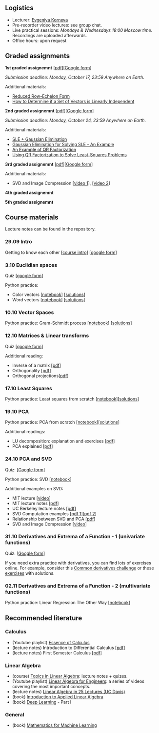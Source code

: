## Logistics

- Lecturer: [Evgeniya Korneva](https://www.linkedin.com/in/evgeniyako/)
- Pre-recorder video lectures: see group chat.
- Live practical sessions: *Mondays & Wednesdays 19:00 Moscow time*. Recordings are uploaded afterwards.
- Office hours: upon request

## Graded assignments


**1st graded assignemnt** [[pdf](https://github.com/girafe-ai/math-basics-for-ai/blob/master/graded%20assignments/graded-assignment-01.pdf)][[Google form](https://forms.gle/LB5LTEoJ3jhWgPTE8)]


*Submission deadline: Monday, October 17, 23:59 Anywhere on Earth*.

Additional materials:
- [Reduced Row-Echelon Form](https://youtu.be/1rBU0yIyQQ8)
- [How to Determine if a Set of Vectors is Linearly Independent](https://youtu.be/L1ErFhSxIew)

**2nd graded assignemnt** [[pdf](https://github.com/girafe-ai/math-basics-for-ai/blob/master/graded%20assignments/graded-assignment-02.pdf)][[Google form](https://forms.gle/RjRqiBHgMRZfX4a8A)]

*Submission deadline: Monday, October 24, 23:59 Anywhere on Earth*.

Additional materials:
- [SLE + Gaussian Elimination](https://portal.tpu.ru/SHARED/k/KONVAL/Sites/English_sites/M/s_HomoE.htm)
- [Gaussian Elimination for Solving SLE - An Example](https://web.auburn.edu/holmerr/2660/Textbook/system-print.pdf)
- [An Example of QR Factorization](https://youtu.be/VsyNkUo88NM)
- [Using QR Factorization to Solve Least-Squares Problems](https://youtu.be/-QY5iwNr9I4)

**3rd graded assignemnt** [[pdf](https://github.com/girafe-ai/math-basics-for-ai/blob/master/graded%20assignments/graded-assignment-03/graded-assignmnet-03.pdf)][[Google form](https://forms.gle/5gy8L7fGMpMehCzeA)]

Additional materials:
- SVD and Image Compression [[video 1](https://youtu.be/DG7YTlGnCEo)], [[video 2](https://youtu.be/H7qMMudo3e8)]


**4th graded assignemnt**

**5th graded assignemnt**



## Course materials

Lecture notes can be found in the repository. 

### 29.09 Intro

Getting to know each other 
[[course intro](https://github.com/girafe-ai/math-basics-for-ai/blob/master/practical%20sessions/practical-session-00-intro.pdf)] [[google form](https://forms.gle/aANLerpgS4aF4Z398)]

### 3.10 Euclidian spaces

Quiz [[google form](https://forms.gle/uwgLicwGB42zPsbr8)]

Python practice:
- Color vectors [[notebook](https://colab.research.google.com/drive/1zvTfZ8jE_zNIJbwJwM89dr_wpRVYEWMM?usp=sharing)]
[[solutions](https://colab.research.google.com/drive/1OiRR3EfKwHNxdHHRqob8FmEJwvov9oek?usp=sharing)]
- Word vectors [[notebook](https://colab.research.google.com/drive/1-lpjmwYVI4_IcrXtnwtZyttMiOFg97a0?usp=sharing)]
[[solutions](https://colab.research.google.com/drive/1yU8vtMA4KxSVk0WH59WNhXTiwdaP7HZ-?usp=sharing)]


### 10.10 Vector Spaces

Python practice: Gram-Schmidt process [[notebook](https://colab.research.google.com/drive/19DqtURFOwWP6RykklXI1eRDu6Fhgybwu?usp=sharing)]
[[solutions](https://colab.research.google.com/drive/1djaKMU9ZjrA1fvMtVyVR6eEi1Smq6bW2?usp=sharing)]

### 12.10 Matrices & Linear transforms

Quiz [[google form](https://forms.gle/VWCNNXTWoZ5CrkyY9)]

Additional reading:
- Inverse of a matrix [[pdf](https://web.auburn.edu/holmerr/2660/Textbook/invertibility-print.pdf)]
- Orthogonality [[pdf](https://web.auburn.edu/holmerr/2660/Textbook/orthogonality-print.pdf)]
- Orthogonal projections[[pdf](https://www.math.utk.edu/~mengesha/teaching/Math2025/Lecture8.pdf)]

### 17.10 Least Squares

Python practice: Least squares from scratch [[notebook](https://colab.research.google.com/drive/1v_dDH5aSx9pQG4SSCLzNjKuCk6rwNWzf?usp=sharing
)][[solutions](https://colab.research.google.com/drive/1_Kfewsh9QDPvn8rYUoRa4Ck-C9eDjkkU?usp=sharing)]

### 19.10 PCA

Python practice: PCA from scratch [[notebook](https://colab.research.google.com/drive/1DalSTyBr5s84EJuxVZ8uwNSwpq0OTS0k?usp=sharing)][[solutions](https://colab.research.google.com/drive/1JNN9DrU3kTzWYqoi2jt2sBRZEu7vTAFh?usp=sharing)]

Additional readings:
- LU decomposition: explanation and exercises [[pdf](https://learn.lboro.ac.uk/archive/olmp/olmp_resources/pages/workbooks_1_50_jan2008/Workbook30/30_3_lu_decmp.pdf)]
- PCA explained [[pdf](http://www.math.union.edu/~jaureguj/PCA.pdf)]

### 24.10 PCA and SVD

Quiz: [[Google form](https://forms.gle/ohsrDkAJPCwDTZGaA)]

Python practice: SVD [[notebook](https://colab.research.google.com/drive/1faLfFmMHZbxtpzgZxxT6MCBuy57CE7Po?usp=sharing)]

Additional examples on SVD:
- MIT lecture [[video](https://youtu.be/rYz83XPxiZo)] 
- MIT lecture notes [[pdf](https://math.mit.edu/classes/18.095/2016IAP/lec2/SVD_Notes.pdf)]
- UC Berkeley lecture notes [[pdf](https://math.berkeley.edu/~hutching/teach/54-2017/svd-notes.pdf)]
- SVD Computation examples [[pdf 1](https://www.d.umn.edu/~mhampton/m4326svd_example.pdf)][[pdf 2](https://mysite.science.uottawa.ca/phofstra/MAT2342/SVDproblems.pdf)]
- Relationship between SVD and PCA [[pdf](https://stats.stackexchange.com/questions/134282/relationship-between-svd-and-pca-how-to-use-svd-to-perform-pca)]
- SVD and Image Compression [[video](https://youtu.be/DG7YTlGnCEo)] 

### 31.10 Derivatives and Extrema of a Function - 1 (univariate functions)

Quiz: [[Google form](https://forms.gle/ACcGPVFWwJWb7kTF9)]

If you need extra practice with derivatives, you can find lots of exercises online. For example, consider this [Common derivatives challenge](https://www.khanacademy.org/math/in-in-grade-12-ncert/xd340c21e718214c5:continuity-differentiability/xd340c21e718214c5:review-differentiation-basics/e/special_derivatives) or these [exercises](https://math.fel.cvut.cz/mt/mtold/menue3cd.htm) with solutions.

### 02.11 Derivatives and Extrema of a Function - 2 (multivariate functions)

Python practice: Linear Regression The Other Way [[notebook](https://colab.research.google.com/drive/16CBqaMoIkKPysMjEoIwTXENbvuRWn-M3?usp=sharing)]

<!---

### 22.10

*Graded assignment 1 is out*

Python practice: Least squares from scratch [[notebook](https://colab.research.google.com/drive/16UqY0p5h5324atAIQ3kWilF7AZTa5mbX?usp=sharing)][[solutions](https://colab.research.google.com/drive/1_Kfewsh9QDPvn8rYUoRa4Ck-C9eDjkkU?usp=sharing)] 

### 26.10

**Graded assignment 1 - submission deadline**

PCA from scratch [[notebook](https://colab.research.google.com/drive/1tx5IXfGheU4fZRN5OkkBHAU4mbna0s7R?usp=sharing)][[solutions](https://colab.research.google.com/drive/1qSFsYM6KBWo4-uSWmooX0Ks0Zd87JVd0?usp=sharing)]

Additional reading:
- LU decomposition: explanation and aexercises [[pdf](https://learn.lboro.ac.uk/archive/olmp/olmp_resources/pages/workbooks_1_50_jan2008/Workbook30/30_3_lu_decmp.pdf)]
- PCA explained [[pdf](http://www.math.union.edu/~jaureguj/PCA.pdf)]

### 29.10

Quiz: [[Google form](https://forms.gle/Dyaosx6oz4gNFX8Y8)]

### 02.11

*Graded assignment 2 is out*

Python practice: PCA step-by-step [[notebook](https://colab.research.google.com/drive/1FVbnGH1xksvECmbaMVA2WATERCClwsV8?usp=sharing)][[solutions](https://colab.research.google.com/drive/1AMLBARvqGBamQPFWrKf3YY1Ww4uMx_C9?usp=sharing)]

### 05.11

Python practice: SVD [[notebook](https://colab.research.google.com/drive/1Xch-StnOTkWkhto2c8jGzqp58CfiakdD?usp=sharing)][[solutions](https://colab.research.google.com/drive/1vPhsr7VfjxwGMZoXfTe9NEJ5foBiG9jw?usp=sharing)]

Additional material on SVD:
- SVD (MIT lecture) [[video](https://youtu.be/rYz83XPxiZo)] (thanks to Zaur)
- SVD and Image Compression [[video](https://youtu.be/DG7YTlGnCEo)] (thanks to Zaur)
- Notes on SVD (MIT) [[pdf](https://math.mit.edu/classes/18.095/2016IAP/lec2/SVD_Notes.pdf)]
- Notes on SVD (UC Berkeley) [[pdf](https://math.berkeley.edu/~hutching/teach/54-2017/svd-notes.pdf)]
- SVD Computation example [[pdf](https://www.d.umn.edu/~mhampton/m4326svd_example.pdf)]
- Relationship between SVD and PCA [[pdf](https://stats.stackexchange.com/questions/134282/relationship-between-svd-and-pca-how-to-use-svd-to-perform-pca)]

### 09.11

Univariate Calculus Cheat Sheet [[pdf](file:///C:/Users/evgen/AppData/Local/Temp/Calculus_Cheat_Sheet_Derivatives.pdf)]

If you need extra practice with derivatives, you can find lots of exercises online. For example, consider this [Common derivatives challenge](https://www.khanacademy.org/math/in-in-grade-12-ncert/xd340c21e718214c5:continuity-differentiability/xd340c21e718214c5:review-differentiation-basics/e/special_derivatives) or these [exercises](https://math.fel.cvut.cz/mt/mtold/menue3cd.htm) with solutions.

### 12.11

Python practice: Linear Regression The Other Way[[notebook](https://colab.research.google.com/drive/16Dmy9ePK3-cytfFCfKJ9sKWaYBT0bLMw?usp=sharing)][[solutions](https://colab.research.google.com/drive/1SwAaard4r39uYHMdyr6dvPjQLNI3sP2u?usp=sharing)]

## 16.11

NO CLASS

## 19.11

Additional material on integrals:
- [Indefinite integrals](https://tutorial.math.lamar.edu/Classes/CalcI/IndefiniteIntegrals.aspx)
- [Intergation techniques](https://tutorial.math.lamar.edu/Classes/CalcII/IntTechIntro.aspx)

--->

## Recommended literature 

### Calculus

- (Youtube playlist) [Essence of Calculus](https://youtube.com/playlist?list=PLZHQObOWTQDMsr9K-rj53DwVRMYO3t5Yr)
- (lecture notes) Introduction to Differential Calculus [[pdf](https://www.sydney.edu.au/content/dam/students/documents/mathematics-learning-centre/introduction-to-differential-calculus.pdf)]
- (lecture notes) First Semester Calculus [[pdf](https://people.math.wisc.edu/~angenent/Free-Lecture-Notes/free221.pdf)]

### Linear Algebra

- (course) [Topics in Linear Algebra](https://web.auburn.edu/holmerr/2660): lecture notes + quizes.
- (Youtube playlist) [Linear Algebra for Engineers](https://youtube.com/playlist?list=PLkZjai-2Jcxlg-Z1roB0pUwFU-P58tvOx): a series of videos covering the most important concepts.
- (lecture notes) [Linear Algebra in 25 Lectures (UC Davis)](https://www.math.ucdavis.edu/~linear/linear.pdf)
- (book) [Introduction to Applied Linear Algebra](http://vmls-book.stanford.edu/)
- (book) [Deep Learning](https://www.deeplearningbook.org/) - Part I

### General

- (book) [Mathematics for Machine Learning](https://mml-book.github.io/)
